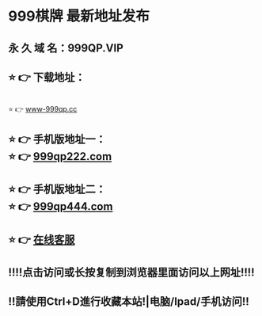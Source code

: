 # 999棋牌 最新地址发布 
## 永 久 域 名：999QP.VIP
## ⭐️ 👉 下载地址：
<br>⭐️ 👉 <a href="http://www-999qp.cc">www-999qp.cc</a>
## ⭐️ 👉 手机版地址一：<br>⭐️ 👉 <a href="http://www.999qp222.com">999qp222.com</a>
## ⭐️ 👉 手机版地址二：<br>⭐️ 👉 <a href="http://www.999qp444.com">999qp444.com</a>
## ⭐️ 👉  <a href="https://www.999qpkf.com">在线客服</a>
## ‼️‼️点击访问或长按复制到浏览器里面访问以上网址‼️‼️
## ‼️請使用Ctrl+D進行收藏本站!|电脑/Ipad/手机访问‼️
